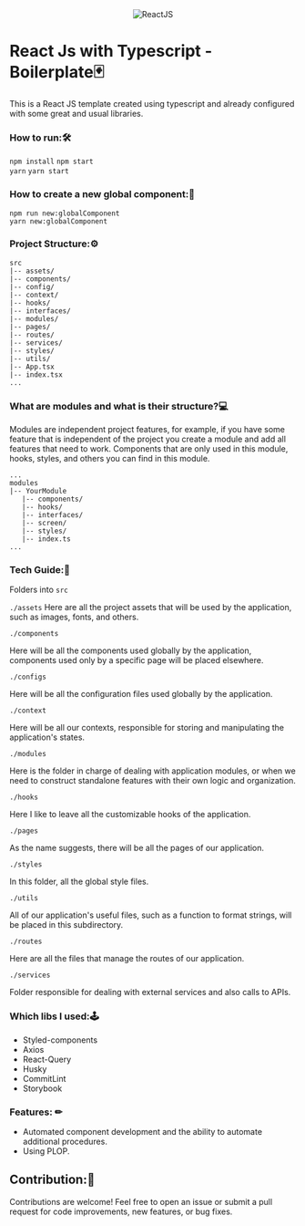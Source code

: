 <div align="center">
<img src="https://img.shields.io/badge/React-20232A?style=for-the-badge&logo=react&logoColor=61DAFB" alt="ReactJS">
</div>

# React Js with Typescript - Boilerplate🃏

This is a React JS template created using typescript and already configured with some great and usual libraries.

### How to run:🛠
`npm install`
`npm start`
<br />
`yarn`
`yarn start`

### How to create a new global component:🎯
`npm run new:globalComponent`
<br />
`yarn new:globalComponent`

### Project Structure:⚙
```
src
|-- assets/
|-- components/
|-- config/
|-- context/
|-- hooks/
|-- interfaces/
|-- modules/
|-- pages/
|-- routes/
|-- services/
|-- styles/
|-- utils/
|-- App.tsx
|-- index.tsx
...
```

###  What are modules and what is their structure?💻
Modules are independent project features, for example, if you have some feature that is independent of the project you create a module and add all features that need to work. Components that are only used in this module, hooks, styles, and others you can find in this module.

```
...
modules
|-- YourModule
   |-- components/
   |-- hooks/
   |-- interfaces/
   |-- screen/
   |-- styles/
   |-- index.ts
...
```

### Tech Guide:📖
Folders into `src`

`./assets`
Here are all the project assets that will be used by the application, such as images, fonts, and others.

`./components`

Here will be all the components used globally by the application, components used only by a specific page will be placed elsewhere.

`./configs`

Here will be all the configuration files used globally by the application.

`./context`

Here will be all our contexts, responsible for storing and manipulating the application's states.

`./modules`

Here is the folder in charge of dealing with application modules, or when we need to construct standalone features with their own logic and organization.

`./hooks`

Here I like to leave all the customizable hooks of the application.

`./pages`

As the name suggests, there will be all the pages of our application.

`./styles`

In this folder, all the global style files.

`./utils`

All of our application's useful files, such as a function to format strings, will be placed in this subdirectory.

`./routes`

Here are all the files that manage the routes of our application.

`./services`

Folder responsible for dealing with external services and also calls to APIs.


### Which libs I used:🕹
* Styled-components
* Axios
* React-Query
* Husky
* CommitLint
* Storybook

### Features: ✏
* Automated component development and the ability to automate additional procedures.
* Using PLOP.
  
## Contribution:🧠
Contributions are welcome! Feel free to open an issue or submit a pull request for code improvements, new features, or bug fixes.
